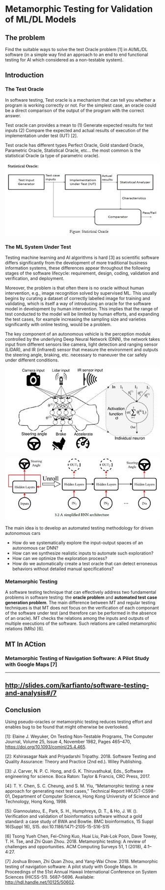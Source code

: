 # Metamorphic Testing for Validation of ML/DL Models 
## The problem
Find the suitable ways to solve the test Oracle problem [1] in AI/ML/DL
software (in a simple way find an approach to an end to end functional testing
for AI which considered as a non-testable system).
## Introduction
### The Test Oracle
In software testing, Test oracle is a mechanism that can tell you whether a
program is working correctly or not. For the simplest case, an oracle could be a
direct comparison of the output of the program with the correct answer.

Test oracle can provides a mean to (1) Generate expected results for test inputs
(2) Compare the expected and actual results of execution of the implementation
under test (IUT) [2].

Test oracle has different types Perfect Oracle, Gold standard Oracle, Parametric
Oracle, Statistical Oracle, etc… the most common is the statistical Oracle (a
type of parametric oracle).

![alt text](media/2f6ba4e32ba35027660e28d6d4096b47.jpg)

### The ML System Under Test

Testing machine learning and AI algorithms is hard [3] as scientific software
differs significantly from the development of more traditional business
information systems, these differences appear throughout the following stages of
the software lifecycle: requirement, design, coding, validation and
verification, and deployment.

Moreover, the problem is that often there is no oracle without human
intervention, e.g., image recognition solved by supervised ML. This usually
begins by curating a dataset of correctly labelled image for training and
validating, which is itself a way of introducing an oracle for the software
model in development by human intervention. This implies that the range of test
conducted to the model will be limited by human efforts, and expanding the test
cases, for example increasing the sampling size and varieties significantly with
online testing, would be a problem.

The key component of an autonomous vehicle is the perception module controlled by the underlying Deep Neural Network (DNN), the network takes input from different sensors like camera, light detection and ranging sensor (LiDAR), and IR (infrared) sensor that measure the environment and outputs the steering angle, braking, etc. necessary to maneuver the car safely under different
conditions.

![](media/42528cabfe25de76fa6d8613385fca35.jpg)

![](media/c8f4230e9912aa57a1cc052536b8b622.jpg)

The main idea is to develop an automated testing methodology for driven autonomous cars
-   How do we systematically explore the input-output spaces of an autonomous
    car DNN?
-   How can we synthesize realistic inputs to automate such exploration?
-   How can we optimize the exploration process?
-   How do we automatically create a test oracle that can detect erroneous
    behaviors without detailed manual specifications?



### Metamorphic Testing
A software testing technique that can effectively address two fundamental problems in software testing: the **oracle problem** and **automated test case generation problem**. The main difference between MT and regular testing techniques is that MT does not focus on the verification of each componant of  the software under test (and therefore can be performed in the absence of an oracle). MT checks the relations among the inputs and outputs of multiple executions of the software. Such relations are called metamorphic relations (MRs) [6].

## MT In ACtion

### Metamorphic Testing of Navigation Software: A Pilot Study with Google Maps [7]





------------------------------
http://slides.com/karfianto/software-testing-and-analysis#/7
------------------------------

## Conclusion

Using pseudo-oracles or metamorphic testing reduces testing effort and enables
bug to be found that might otherwise be overlooked.

[1]: Elaine J. Weyuker, On Testing Non-Testable Programs, The Computer Journal, Volume 25, Issue 4, November 1982, Pages 465–470, https://doi.org/10.1093/comjnl/25.4.465.

[2]: Kshirasagar Naik and Priyadarshi Tripathy. 2018. Software Testing and Quality Assurance: Theory and Practice (2nd ed.). Wiley Publishing.

[3]: J. Carver, N. P. C. Hong, and G. K. Thiruvathukal, Eds., Software engineering for science. Boca Raton: Taylor & Francis, CRC Press, 2017.

[4]: T. Y. Chen, S. C. Cheung, and S. M. Yiu, “Metamorphic testing: a new approach for generating next test cases,” Technical Report HKUST-CS98–01, Department of Computer Science, Hong Kong University of Science and Technology, Hong Kong, 1998.

[5]: Giannoulatou, E., Park, S. H., Humphreys, D. T., & Ho, J. W. (). Verification and validation of bioinformatics software without a gold standard: a case study of BWA and Bowtie. BMC bioinformatics, 15 Suppl 16(Suppl 16), S15. doi:10.1186/1471-2105-15-S16-S15

[6] Tsong Yueh Chen, Fei-Ching Kuo, Huai Liu, Pak-Lok Poon, Dave Towey, T. H. Tse, and Zhi Quan Zhou. 2018. Metamorphic testing: A review of challenges and opportunities. ACM Computing Surveys 51, 1 (2018), 4:1–4:27.

[7] Joshua Brown, Zhi Quan Zhou, and Yang-Wai Chow. 2018. Metamorphic testing of navigation software: A pilot study with Google Maps. In Proceedings of the 51st Annual Hawaii International Conference on System Sciences (HICSS-51). 5687–5696. Available: http://hdl.handle.net/10125/50602.
